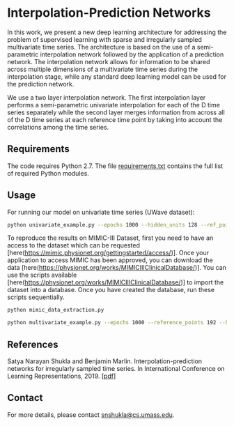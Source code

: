 # Interpolation-Prediction Networks
In this work, we present a new deep learning architecture for addressing the problem of supervised learning with sparse and irregularly sampled multivariate time
series. The architecture is based on the use of a semi-parametric interpolation
network followed by the application of a prediction network. The interpolation
network allows for information to be shared across multiple dimensions of a multivariate time series during the interpolation stage, while any standard deep learning model can be used for the prediction network.

We use a two layer interpolation network. The first interpolation layer performs a semi-parametric univariate interpolation for each of the D time series separately while the second layer merges information from across all of the D time series at each reference time point by taking into account the correlations among the time series. 

## Requirements
The code requires Python 2.7. The file [requirements.txt](requirements.txt) contains the full list of
required Python modules.

## Usage
For running our model on univariate time series (UWave dataset):
```bash
python univariate_example.py --epochs 1000 --hidden_units 128 --ref_points 128 --batch_size 1024
```
To reproduce the results on MIMIC-III Dataset, first you need to have an access to the dataset which can be requested \[here(https://mimic.physionet.org/gettingstarted/access/)\]. Once your application to access MIMIC has been approved, you can download the data \[here(https://physionet.org/works/MIMICIIIClinicalDatabase/)\]. You can use the scripts available \[here(https://physionet.org/works/MIMICIIIClinicalDatabase/)\] to import the dataset into a database. Once you have created the database, run these scripts sequentially.
```bash
python mimic_data_extraction.py
```
```bash
python multivariate_example.py --epochs 1000 --reference_points 192 --hours_from_adm 48 --batch_size 256 --gpus 4
```

## References
Satya Narayan Shukla and Benjamin Marlin. Interpolation-prediction networks for irregularly sampled time series. In International Conference on Learning Representations, 2019. \[[pdf](https://openreview.net/pdf?id=r1efr3C9Ym)\]

## Contact
For more  details, please contact <snshukla@cs.umass.edu>. 
